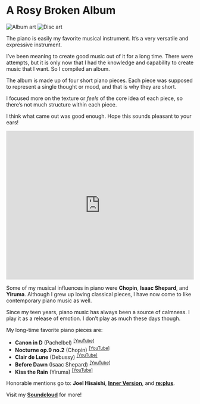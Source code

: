 <!--{
	"template": "work",
	"data": "projects_byid.arosybrokenalbum"
}-->


# A Rosy Broken Album

<span class="d3d"><span class="mockup-album">![Album art](../img/arosybrokenalbum_0.jpg)
<span class="album-disc">![Disc art](../img/arosybrokenalbum_0.jpg)</span>
</span></span>

The piano is easily my favorite musical instrument. It’s a very versatile and expressive instrument.

I’ve been meaning to create good music out of it for a long time. There were attempts, but it is only now that I had the knowledge and capability to create music that I want. So I compiled an album.

The album is made up of four short piano pieces. Each piece was supposed to represent a single thought or mood, and that is why they are short.

I focused more on the texture or *feels* of the core idea of each piece, so there’s not much structure within each piece.

I think what came out was good enough. Hope this sounds pleasant to your ears!

<p class="center">
	<iframe width="100%" height="400" scrolling="no" frameborder="no" allow="autoplay" src="https://w.soundcloud.com/player/?url=https%3A//api.soundcloud.com/playlists/438007326&color=%23000000&auto_play=false&hide_related=false&show_comments=true&show_user=true&show_reposts=false&show_teaser=true"></iframe>
</p>

Some of my musical influences in piano were **Chopin**, **Isaac Shepard**, and **Yiruma**. Although I grew up loving classical pieces, I have now come to like contemporary piano music as well.

Since my teen years, piano music has always been a source of calmness. I play it as a release of emotion. I don’t play as much these days though.

My long-time favorite piano pieces are:
* **Canon in D** (Pachelbel) <sup>[[YouTube]](https://www.youtube.com/watch?v=rNsgHMklBW0)</sup>
* **Nocturne op.9 no.2** (Chopin) <sup>[[YouTube]](https://youtu.be/9E6b3swbnWg)</sup>
* **Clair de Lune** (Debussy) <sup>[[YouTube]](https://youtu.be/vKV7C1HKVOY)</sup>
* **Before Dawn** (Isaac Shepard) <sup>[[YouTube]](https://youtu.be/t_R42kpFpJE)</sup>
* **Kiss the Rain** (Yiruma) <sup>[[YouTube]](https://www.youtube.com/watch?v=imGaOIm5HOk)</sup>

Honorable mentions go to: **Joel Hisaishi**, [**Inner Version**](https://www.youtube.com/watch?v=iimaFJRVW5k), and [**re:plus**](https://www.replusmusic.com/).

Visit my [**Soundcloud**](https://soundcloud.com/lreaadna/sets/a-rosy-broken-album) for more!
